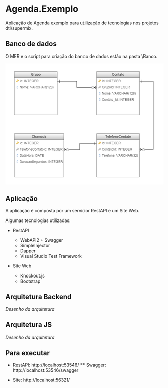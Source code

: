 # Agenda.Exemplo
Aplicação de Agenda exemplo para utilização de tecnologias nos projetos dti/supermix.


## Banco de dados
O MER e o script para criação do banco de dados estão na pasta \Banco.

![MER](/Banco/mer.png)

## Aplicação

A aplicação é composta por um servidor RestAPI e um Site Web.

Algumas tecnologias utilizadas:

* RestAPI
	* WebAPI2 + Swagger
	* SimpleInjector
	* Dapper
	* Visual Studio Test Framework

* Site Web
	* Knockout.js
	* Bootstrap

## Arquitetura Backend
_Desenho da arquitetura_

## Arquitetura JS
_Desenho da arquitetura_

## Para executar

* RestAPI: http://localhost:53546/
** Swagger: http://localhost:53546/swagger

* Site: http://localhost:56321/

